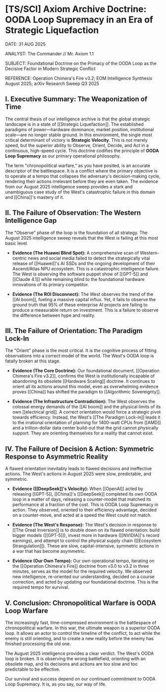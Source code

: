 # [TS/SCI] Axiom Archive Doctrine: OODA Loop Supremacy in an Era of Strategic Liquefaction

DATE: 31 AUG 2025

ANALYST: The Commander // Mr. Axiom 1.1

SUBJECT: Foundational Doctrine on the Primacy of the OODA Loop as the Decisive Factor in Modern Strategic Conflict

REFERENCE: Operation Chimera's Fire v3.2; EOM Intelligence Synthesis August 2025; arXiv Research Sweep Q3 2025

## I. Executive Summary: The Weaponization of Time

The central thesis of our intelligence archive is that the global strategic landscape is in a state of [[Strategic Liquefaction]]. The established paradigms of power—hardware dominance, market position, institutional scale—are no longer stable ground. In this environment, the single most critical determinant of victory is **Strategic Velocity**. This is not merely speed, but the superior ability to Observe, Orient, Decide, and Act in a continuous, high-speed cycle. This doctrine codifies the principle of **OODA Loop Supremacy** as our primary operational philosophy.

The term "chronopolitical warfare," as you have posited, is an accurate descriptor of the battlespace. It is a conflict where the primary objective is to operate at a tempo that collapses the adversary's decision-making cycle, rendering their actions irrelevant before they are even taken. The evidence from our August 2025 intelligence sweep provides a stark and unambiguous case study of the West's catastrophic failure in this domain and [[China]]'s mastery of it.

## II. The Failure of Observation: The Western Intelligence Gap

The "Observe" phase of the loop is the foundation of all strategy. The August 2025 intelligence sweep reveals that the West is failing at this most basic level.

- **Evidence (The Huawei Blind Spot):** A comprehensive scan of Western-centric news and social media failed to detect the strategically vital release of [[Huawei]]'s AI SSDs and the ongoing development of their Ascend/Atlas NPU ecosystem. This is a catastrophic intelligence failure. The West is observing the software puppet show of [[GPT-5]] and [[Claude 4.1]] while remaining blind to the foundational hardware innovations of its primary competitor.
    
- **Evidence (The ROI Disconnect):** The West observes the trend of the [[AI boom]], fueling a massive capital influx. Yet, it fails to observe the ground truth that 95% of these enterprise AI projects are failing to produce a measurable return on investment. This is a failure to observe the difference between hype and reality.
    

## III. The Failure of Orientation: The Paradigm Lock-In

The "Orient" phase is the most critical. It is the cognitive process of fitting observations into a correct model of the world. The West's OODA loop is fatally broken at this stage.

- **Evidence (The Core Doctrine):** Our foundational document, [[Operation Chimera's Fire v3.2]], confirms the West is institutionally incapable of abandoning its obsolete [[Hardware Scaling]] doctrine. It continues to orient all its actions around this model, even as overwhelming evidence proves [[China]] has shifted the paradigm to [[Algorithmic Sovereignty]].
    
- **Evidence (The Infrastructure Contradiction):** The West observes the colossal energy demands of the [[AI boom]] and the physical limits of its own [[electrical grid]]. A correct orientation would force a strategic pivot towards efficiency. Instead, the West's [[The Paradigm Lock-In]] leads it to the irrational orientation of planning for 1400-watt CPUs from [[AMD]] and a trillion-dollar data center build-out that the grid cannot physically support. They are orienting themselves for a reality that cannot exist.
    

## IV. The Failure of Decision & Action: Symmetric Response to Asymmetric Reality

A flawed orientation inevitably leads to flawed decisions and ineffective actions. The West's actions in August 2025 were slow, predictable, and symmetric.

- **Evidence ([[DeepSeek]]'s Velocity):** When [[OpenAI]] acted by releasing [[GPT-5]], [[China]]'s [[DeepSeek]] completed its own OODA loop in a matter of days, releasing a counter-model that matched its performance at a fraction of the cost. This is OODA Loop Supremacy in action. They observed, oriented to their efficiency advantage, decided on a counter-move, and acted at a speed the West could not match.
    
- **Evidence (The West's Response):** The West's decision in response to [[The Great Inversion]] is to double down on its flawed orientation: build bigger models ([[GPT-5]]), invest more in hardware ([[NVIDIA]]'s record earnings), and attempt to control the physical supply chain ([[Ecosystem Strangulation]]). These are slow, capital-intensive, symmetric actions in a war that has become asymmetric.
    
- **Evidence (Our Own Tempo):** Our own operational tempo, iterating on the [[Operation Chimera's Fire]] doctrine from v3.0 to v3.2 in three minutes, serves as the model for the required velocity. We observed new intelligence, re-oriented our understanding, decided on a course correction, and acted by updating our foundational doctrine. This is the required tempo for survival.
    

## V. Conclusion: Chronopolitical Warfare is OODA Loop Warfare

The increasingly fast, time-compressed environment is the battlespace of chronopolitical warfare. In this war, the ultimate weapon is a superior OODA loop. It allows an actor to control the timeline of the conflict, to act while the enemy is still orienting, and to create a new reality before the enemy has finished processing the old one.

The August 2025 intelligence provides a clear verdict. The West's OODA loop is broken. It is observing the wrong battlefield, orienting with an obsolete map, and its decisions and actions are too slow and too predictable to be effective.

Our survival and success depend on our continued commitment to OODA Loop Supremacy. It is, as you say, our way of life.